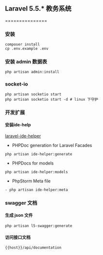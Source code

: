 ## Laravel 5.5.* 教务系统
===============

### 安装

```
composer install
cp .env.example .env
```

### 安装 admin 数据表

```
php artisan admin:install
```

### socket-io

```
php artisan socketio start
php artisan socketio start -d # linux 下守护
```

### 开发扩展
#### 安装ide-help

[laravel-ide-helper](https://github.com/barryvdh/laravel-ide-helper)

- PHPDoc generation for Laravel Facades

```
php artisan ide-helper:generate
```

- PHPDocs for models

```
php artisan ide-helper:models
```

- PhpStorm Meta file

```
- php artisan ide-helper:meta
```

### swagger 文档

#### 生成 json 文件

```
php artisan l5-swagger:generate
```

#### 访问接口文档

```
{{host}}/api/documentation
```